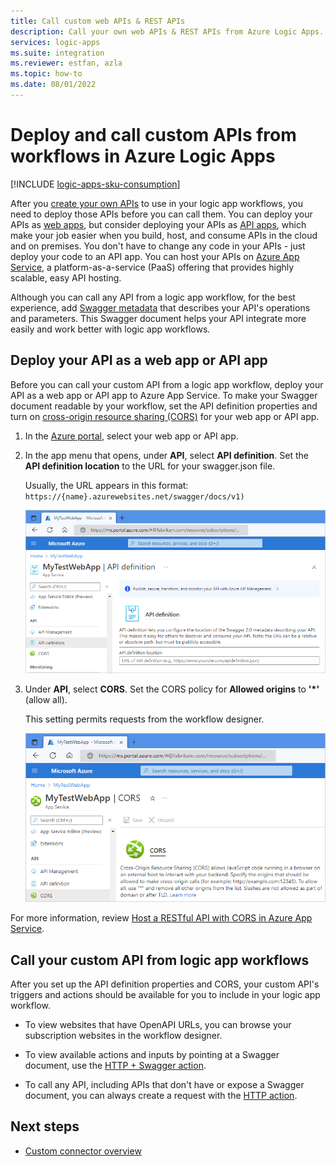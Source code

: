 ```yaml
---
title: Call custom web APIs & REST APIs
description: Call your own web APIs & REST APIs from Azure Logic Apps.
services: logic-apps
ms.suite: integration
ms.reviewer: estfan, azla
ms.topic: how-to
ms.date: 08/01/2022
---
```


# Deploy and call custom APIs from workflows in Azure Logic Apps

[!INCLUDE [logic-apps-sku-consumption](../../includes/logic-apps-sku-consumption.md)]

After you [create your own APIs](./logic-apps-create-api-app.md) to use in your logic app workflows, you need to deploy those APIs before you can call them. You can deploy your APIs as [web apps](../app-service/overview.md), but consider deploying your APIs as [API apps](../app-service/app-service-web-tutorial-rest-api.md), which make your job easier when you build, host, and consume APIs in the cloud and on premises. You don't have to change any code in your APIs - just deploy your code to an API app. You can host your APIs on [Azure App Service](../app-service/overview.md), a platform-as-a-service (PaaS) offering that provides highly scalable, easy API hosting.

Although you can call any API from a logic app workflow, for the best experience, add [Swagger metadata](https://swagger.io/specification/) that describes your API's operations and parameters. This Swagger document helps your API integrate more easily and work better with logic app workflows.

## Deploy your API as a web app or API app

Before you can call your custom API from a logic app workflow, deploy your API as a web app or API app to Azure App Service. 
To make your Swagger document readable by your workflow, set the API definition properties and turn on [cross-origin resource sharing (CORS)](../app-service/overview.md) for your web app or API app.

1. In the [Azure portal](https://portal.azure.com), select your web app or API app.

1. In the app menu that opens, under **API**, select **API definition**. Set the **API definition location** to the URL for your swagger.json file.

   Usually, the URL appears in this format: `https://{name}.azurewebsites.net/swagger/docs/v1)`

   ![Screenshot showing Azure portal with web app's "API definition" pane open and "API definition location" box for URL to Swagger document for your custom API.](./media/logic-apps-custom-api-deploy-call/custom-api-swagger-url.png)

3. Under **API**, select **CORS**. Set the CORS policy for **Allowed origins** to **'*'** (allow all).

   This setting permits requests from the workflow designer.

   ![Screenshot shows web app's "CORS" pane with "Allowed origins" set to "*", which allows all.](./media/logic-apps-custom-api-deploy-call/custom-api-cors.png)

For more information, review [Host a RESTful API with CORS in Azure App Service](../app-service/app-service-web-tutorial-rest-api.md).

## Call your custom API from logic app workflows

After you set up the API definition properties and CORS, your custom API's triggers and actions should be available for you to include in your logic app workflow. 

*  To view websites that have OpenAPI URLs, you can browse your subscription websites in the workflow designer.

*  To view available actions and inputs by pointing at a Swagger document, use the [HTTP + Swagger action](../connectors/connectors-native-http-swagger.md).

*  To call any API, including APIs that don't have or expose a Swagger document, you can always create a request with the [HTTP action](../connectors/connectors-native-http.md).

## Next steps

* [Custom connector overview](../logic-apps/custom-connector-overview.md)
